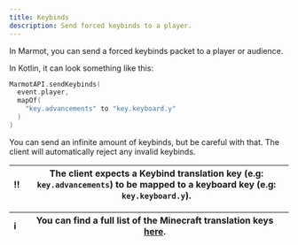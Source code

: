 ```yaml
---
title: Keybinds
description: Send forced keybinds to a player.
---
```


In Marmot, you can send a forced keybinds packet to a player or audience.

In Kotlin, it can look something like this:
```kt
MarmotAPI.sendKeybinds(
  event.player,
  mapOf(
    "key.advancements" to "key.keyboard.y"
  )
)
```

You can send an infinite amount of keybinds, but be careful with that.
The client will automatically reject any invalid keybinds.

| ‼️ | The client expects a Keybind translation key (e.g: `key.advancements`) to be mapped to a keyboard key (e.g: `key.keyboard.y`).
|-|-|

| ℹ️ | You can find a full list of the Minecraft translation keys [here](https://gist.github.com/sppmacd/82af47c83b225d4ffd33bb0c27b0d932).
|-|-|